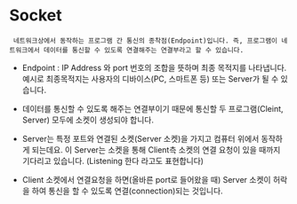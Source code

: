 # Socket

`` 네트워크상에서 동작하는 프로그램 간 통신의 종착점(Endpoint)입니다. 즉, 프로그램이 네트워크에서 데이터를 통신할 수 있도록 연결해주는 연결부라고 할 수 있습니다.``

- Endpoint : IP Address 와 port 번호의 조합을 뜻하며 최종 목적지를 나타냅니다. 예시로 최종목적지는 사용자의 디바이스(PC, 스마트폰 등) 또는 Server가 될 수 있습니다.

- 데이터를 통신할 수 있도록 해주는 연결부이기 때문에 통신할 두 프로그램(Cleint, Server) 모두에 소켓이 생성되야 합니다.

- Server는 특정 포트와 연결된 소켓(Server 소켓)을 가지고 컴퓨터 위에서 동작하게 되는데요. 이 Server는 소켓을 통해 Client측 소켓의 연결 요청이 있을 때까지 기다리고 있습니다. (Listening 한다 라고도 표현합니다)

- Client 소켓에서 연결요청을 하면(올바른 port로 들어왔을 때) Server 소켓이 허락을 하여 통신을 할 수 있도록 연결(connection)되는 것입니다.